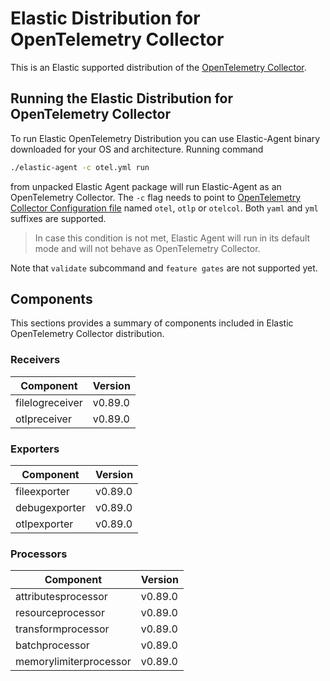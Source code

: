 # Elastic Distribution for OpenTelemetry Collector

This is an Elastic supported distribution of the [OpenTelemetry Collector](https://github.com/open-telemetry/opentelemetry-collector).

## Running the Elastic Distribution for OpenTelemetry Collector

To run Elastic OpenTelemetry Distribution you can use Elastic-Agent binary downloaded for your OS and architecture. 
Running command 

```bash
./elastic-agent -c otel.yml run
```

from unpacked Elastic Agent package will run Elastic-Agent as an OpenTelemetry Collector. The `-c` flag needs to point to [OpenTelemetry Collector Configuration file](https://opentelemetry.io/docs/collector/configuration/) named `otel`, `otlp` or `otelcol`.
Both `yaml` and `yml` suffixes are supported. 

> In case this condition is not met, Elastic Agent will run in its default mode and will not behave as OpenTelemetry Collector.

Note that `validate` subcommand and `feature gates` are not supported yet.

## Components

This sections provides a summary of components included in Elastic OpenTelemetry Collector distribution.


### Receivers

| Component | Version |
|---|---|
| filelogreceiver | v0.89.0|
| otlpreceiver | v0.89.0|




### Exporters

| Component | Version |
|---|---|
| fileexporter | v0.89.0|
| debugexporter | v0.89.0|
| otlpexporter | v0.89.0|




### Processors

| Component | Version |
|---|---|
| attributesprocessor | v0.89.0|
| resourceprocessor | v0.89.0|
| transformprocessor | v0.89.0|
| batchprocessor | v0.89.0|
| memorylimiterprocessor | v0.89.0|



